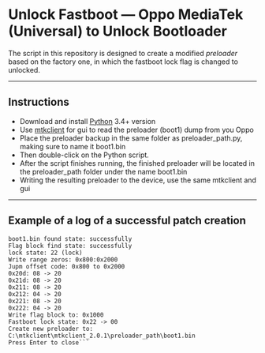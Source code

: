 # Unlock Fastboot — Oppo MediaTek (Universal) to Unlock Bootloader
The script in this repository is designed to create a modified *preloader* based on the factory one, 
in which the fastboot lock flag is changed to unlocked.

---

## Instructions
* Download and install [Python](https://www.python.org/downloads) 3.4+ version
* Use [mtkclient](https://github.com/bkerler/mtkclient) for gui to read the preloader (boot1) dump from you Oppo
* Place the preloader backup in the same folder as preloader_path.py, making sure to name it boot1.bin
* Then double-click on the Python script.
* After the script finishes running, the finished preloader will be located in the preloader_path folder under the name boot1.bin
* Writing the resulting preloader to the device, use the same mtkclient and gui
---
## Example of a log of a successful patch creation
```Dev. Max_Goblin - 4pda
boot1.bin found state: successfully
Flag block find state: successfully
lock state: 22 (lock)
Write range zeros: 0x800:0x2000
Jupm offset code: 0x800 to 0x2000
0x20d: 08 -> 20
0x21d: 08 -> 20
0x211: 08 -> 20
0x212: 04 -> 20
0x221: 08 -> 20
0x222: 04 -> 20
Write flag block to: 0x1000
Fastboot lock state: 0x22 -> 00
Create new preloader to: С:\mtkclient\mtkclient_2.0.1\preloader_path\boot1.bin
Press Enter to close```
